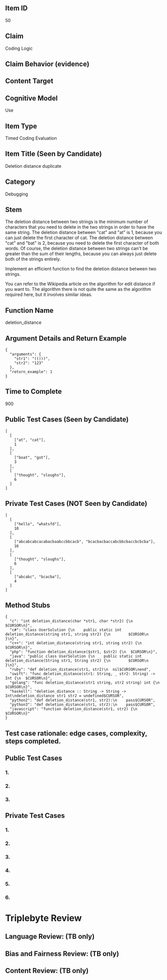 ## Item ID
50

## Claim
Coding Logic

## Claim Behavior (evidence)


## Content Target


## Cognitive Model
Use

## Item Type
Timed Coding Evaluation

## Item Title (Seen by Candidate)
Deletion distance duplicate

## Category
Debugging

## Stem
The deletion distance between two strings is the minimum number of characters that you need to delete in the two strings in order to have the same string. The deletion distance between "cat" and "at" is 1, because you can just delete the first character of cat. The deletion distance between "cat" and "bat" is 2, because you need to delete the first character of both words. Of course, the deletion distance between two strings can't be greater than the sum of their lengths, because you can always just delete both of the strings entirely.

Implement an efficient function to find the deletion distance between two strings.

You can refer to the Wikipedia article on the algorithm for edit distance if you want to. The algorithm there is not quite the same as the algorithm required here, but it involves similar ideas.

## Function Name
deletion_distance

## Argument Details and Return Example
```
{
  "arguments": {
    "str1": "(()))",
    "str2": "123"
  },
  "return_example": 1
}
```

## Time to Complete
900

## Public Test Cases (Seen by Candidate)
```
[
  [
    ["at", "cat"],
    1
  ],
  [
    ["boat", "got"],
    3
  ],
  [
    ["thought", "sloughs"],
    6
  ]
]
```

## Private Test Cases (NOT Seen by Candidate)
```
[
  [
    ["hello", "whatsfd"],
    10
  ],
  [
    ["abcabcabcacabacbaabccbbcacb", "bcacbacbaccabcbbcbaccbcbcba"],
    16
  ],
  [
    ["thought", "sloughs"],
    6
  ],
  [
    ["abcabc", "bcacba"],
    4
  ]
]
```

## Method Stubs
```
{
  "c": "int deletion_distance(char *str1, char *str2) {\n  $CURSOR\n}",
  "c#": "class UserSolution {\n    public static int deletion_distance(string str1, string str2) {\n        $CURSOR\n    }\n}",
  "c++": "int deletion_distance(string str1, string str2) {\n  $CURSOR\n}",
  "php": "function deletion_distance($str1, $str2) {\n  $CURSOR\n}",
  "java": "public class UserSolution {\n    public static int deletion_distance(String str1, String str2) {\n        $CURSOR\n    }\n}",
  "ruby": "def deletion_distance(str1, str2)\n  nil$CURSOR\nend",
  "swift": "func deletion_distance(str1: String, _ str2: String) -> Int {\n  $CURSOR\n}",
  "golang": "func deletion_distance(str1 string, str2 string) int {\n    $CURSOR\n}",
  "haskell": "deletion_distance :: String -> String -> Int\ndeletion_distance str1 str2 = undefined$CURSOR",
  "python2": "def deletion_distance(str1, str2):\n    pass$CURSOR",
  "python3": "def deletion_distance(str1, str2):\n    pass$CURSOR",
  "javascript": "function deletion_distance(str1, str2) {\n  $CURSOR\n}"
}
```

## Test case rationale: edge cases, complexity, steps completed.
## Public Test Cases
### 1.


### 2.


### 3.

## Private Test Cases
### 1.


### 2.


### 3.


### 4.


### 5.


### 6.



# Triplebyte Review


## Language Review: (TB only)


## Bias and Fairness Review: (TB only)


## Content Review: (TB only)
